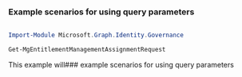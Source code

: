### Example scenarios for using query parameters

```powershell

Import-Module Microsoft.Graph.Identity.Governance

Get-MgEntitlementManagementAssignmentRequest

```
This example will### example scenarios for using query parameters

